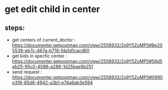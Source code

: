 # get edit child in center
## steps: 
* get centers of current_doctor : https://documenter.getpostman.com/view/2558932/2s9Y5ZuMP5#8e205539-eb7c-467a-b718-fda1d1cacd60
* get kids in specfic center : https://documenter.getpostman.com/view/2558932/2s9Y5ZuMP5#56d5eb25-95c0-4086-a288-1d25bae9b251
* send request : https://documenter.getpostman.com/view/2558932/2s9Y5ZuMP5#0990e318-85d6-4942-a3b1-e74a6ab3e594